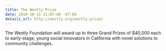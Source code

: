 ```yaml
---
title: The Westly Prize
date: 2018-10-15 21:07:00 -07:00
details_url: http://westly.org/westly-prize/
---
```


The Westly Foundation will award up to three Grand Prizes of $40,000 each to early-stage, young social innovators in California with novel solutions to community challenges.